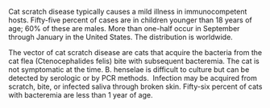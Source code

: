 Cat scratch disease typically causes a mild illness in immunocompetent hosts. Fifty-five percent of cases are in children younger than 18 years of age; 60% of these are males. More than one-half occur in September through January in the United States. The distribution is worldwide.

The vector of cat scratch disease are cats that acquire the bacteria from the cat flea (Ctenocephalides felis) bite with subsequent bacteremia. The cat is not symptomatic at the time. B. henselae is difficult to culture but can be detected by serologic or by PCR methods.  Infection may be acquired from scratch, bite, or infected saliva through broken skin. Fifty-six percent of cats with bacteremia are less than 1 year of age.